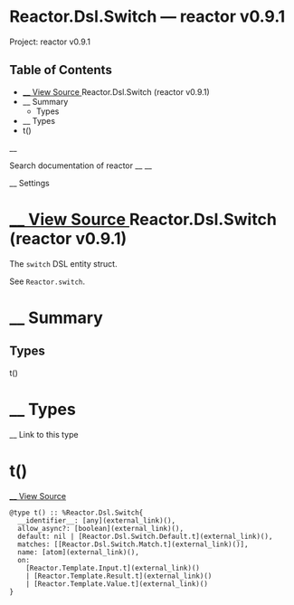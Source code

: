 # Reactor.Dsl.Switch — reactor v0.9.1

Project: reactor v0.9.1

## Table of Contents

- [ __ View Source ](external_link) Reactor.Dsl.Switch (reactor v0.9.1)
- __ Summary
  - Types
- __ Types
- t()

__

Search documentation of reactor __ __

__ Settings

#  [ __ View Source ](external_link) Reactor.Dsl.Switch (reactor v0.9.1)

The `switch` DSL entity struct.

See `Reactor.switch`.

#  __ Summary

##  Types

t()

#  __ Types

__ Link to this type

# t()

[ __ View Source ](external_link)
    
    
    @type t() :: %Reactor.Dsl.Switch{
      __identifier__: [any](external_link)(),
      allow_async?: [boolean](external_link)(),
      default: nil | [Reactor.Dsl.Switch.Default.t](external_link)(),
      matches: [[Reactor.Dsl.Switch.Match.t](external_link)()],
      name: [atom](external_link)(),
      on:
        [Reactor.Template.Input.t](external_link)()
        | [Reactor.Template.Result.t](external_link)()
        | [Reactor.Template.Value.t](external_link)()
    }
